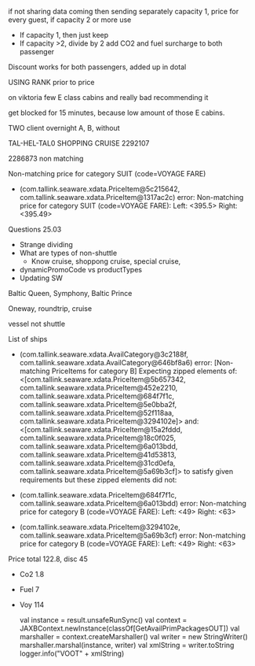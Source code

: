 if not sharing data coming then sending separately
capacity 1, price for every guest, if capacity 2 or more use


- If capacity 1, then just keep
- If capacity >2, divide by 2 add CO2 and fuel surcharge to both passenger

Discount works for both passengers, added up in dotal



USING RANK prior to price

on viktoria few E class cabins and really bad recommending it

get blocked for 15 minutes, because low amount of those E cabins.



TWO client overnight A, B, without


TAL-HEL-TAL0
SHOPPING CRUISE
2292107

2286873 non matching

Non-matching price for category SUIT (code=VOYAGE FARE)


- (com.tallink.seaware.xdata.PriceItem@5c215642, com.tallink.seaware.xdata.PriceItem@1317ac2c) error: Non-matching price for category SUIT (code=VOYAGE FARE): 
Left: <395.5>
Right: <395.49>


Questions 25.03
- Strange dividing
- What are types of non-shuttle
    - Know cruise, shoppong cruise, special cruise, 
- dynamicPromoCode vs productTypes
- Updating SW


Baltic Queen, Symphony, Baltic Prince

Oneway, roundtrip, cruise 

vessel not shuttle

List of ships





- (com.tallink.seaware.xdata.AvailCategory@3c2188f, com.tallink.seaware.xdata.AvailCategory@646bf8a6) error: [Non-matching PriceItems for category B] 
Expecting zipped elements of:
  <[com.tallink.seaware.xdata.PriceItem@5b657342,
    com.tallink.seaware.xdata.PriceItem@452e2210,
    com.tallink.seaware.xdata.PriceItem@684f7f1c,
    com.tallink.seaware.xdata.PriceItem@5e0bba2f,
    com.tallink.seaware.xdata.PriceItem@52f118aa,
    com.tallink.seaware.xdata.PriceItem@3294102e]>
and:
  <[com.tallink.seaware.xdata.PriceItem@15a2fddd,
    com.tallink.seaware.xdata.PriceItem@18c0f025,
    com.tallink.seaware.xdata.PriceItem@6a013bdd,
    com.tallink.seaware.xdata.PriceItem@41d53813,
    com.tallink.seaware.xdata.PriceItem@31cd0efa,
    com.tallink.seaware.xdata.PriceItem@5a69b3cf]>
to satisfy given requirements but these zipped elements did not:

- (com.tallink.seaware.xdata.PriceItem@684f7f1c, com.tallink.seaware.xdata.PriceItem@6a013bdd) error: Non-matching price for category B (code=VOYAGE FARE): 
Left: <49>
Right: <63>

- (com.tallink.seaware.xdata.PriceItem@3294102e, com.tallink.seaware.xdata.PriceItem@5a69b3cf) error: Non-matching price for category B (code=VOYAGE FARE): 
Left: <49>
Right: <63>



Price total 122.8, disc 45
- Co2   1.8
- Fuel  7
- Voy   114


    val instance = result.unsafeRunSync()
    val context = JAXBContext.newInstance(classOf[GetAvailPrimPackagesOUT])
    val marshaller = context.createMarshaller()
    val writer = new StringWriter()
    marshaller.marshal(instance, writer)
    val xmlString = writer.toString
    logger.info("VOOT" + xmlString)